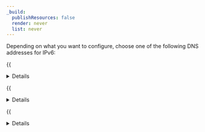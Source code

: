 ```yaml
---
_build:
  publishResources: false
  render: never
  list: never
---
```


Depending on what you want to configure, choose one of the following DNS addresses for IPv6:

{{<details header="Use 1.1.1.1 resolver">}}

```txt
2606:4700:4700::1111
2606:4700:4700::1001
```

</div>
</details>

{{<details header="Block malware with 1.1.1.1 for Families">}}

```txt
2606:4700:4700::1112
2606:4700:4700::1002
```

</div>
</details>

{{<details header="Block malware and adult content with 1.1.1.1 for Families">}}

```txt
2606:4700:4700::1113
2606:4700:4700::1003
```

</div>
</details>
